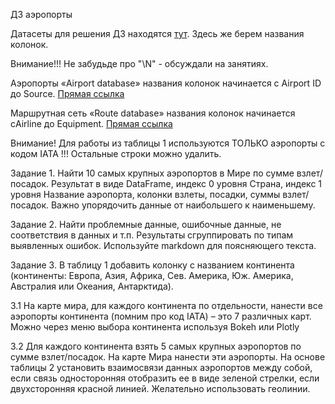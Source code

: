ДЗ аэропорты

Датасеты для решения ДЗ находятся [тут](https://openflights.org/data.html). Здесь же берем названия колонок.

Внимание!!! Не забудьде про "\N" - обсуждали на занятиях.

Аэропорты «Airport database» названия колонок начинается с Airport ID до Source. [Прямая ссылка](https://raw.githubusercontent.com/jpatokal/openflights/master/data/airports.dat)

Маршрутная сеть «Route database» названия колонок начинается сAirline до Equipment. [Прямая ссылка](https://raw.githubusercontent.com/jpatokal/openflights/master/data/routes.dat)

Внимание! Для работы из таблицы 1 используются ТОЛЬКО аэропорты с кодом IATA !!! Остальные строки можно удалить.

Задание 1.
Найти 10 самых крупных аэропортов в Мире по сумме взлет/посадок. Результат в виде DataFrame, индекс 0 уровня Страна, индекс 1 уровня Название аэропорта, колонки взлеты, посадки, суммы взлет/посадок. Важно упорядочить данные от наибольшего к наименьшему.

Задание 2.
Найти проблемные данные, ошибочные данные, не соответствия в данных и т.п. Результаты сгруппировать по типам выявленных ошибок. Используйте markdown для поясняющего текста.

Задание 3.
В таблицу 1 добавить колонку с названием континента (континенты: Европа, Азия, Африка, Сев. Америка, Юж. Америка, Австралия или Океания, Антарктида).

3.1 На карте мира, для каждого континента по отдельности, нанести все аэропорты континента (помним про код IATA) – это 7 различных карт. Можно через меню выбора континента используя Bokeh или Plotly

3.2 Для каждого континента взять 5 самых крупных аэропортов по сумме взлет/посадок. На карте Мира нанести эти аэропорты. На основе таблицы 2 установить взаимосвязи данных аэропортов между собой, если связь односторонняя отобразить ее в виде зеленой стрелки, если двухсторонняя красной линией. Желательно использовать геолинии.
